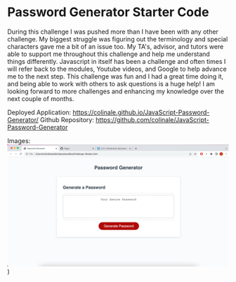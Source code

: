 # Password Generator Starter Code
During this challenge I was pushed more than I have been with any other challenge. My biggest struggle was figuring out the terminology and special characters gave me a bit of an issue too. My TA's, advisor, and tutors were able to support me throughout this challenge and help me understand things differently. Javascript in itself has been a challenge and often times I will refer back to the modules, Youtube videos, and Google to help advance me to the next step. This challenge was fun and I had a great time doing it, and being able to work with others to ask questions is a huge help! I am looking forward to more challenges and enhancing my knowledge over the next couple of months. 

Deployed Application: https://colinale.github.io/JavaScript-Password-Generator/
Github Repository: https://github.com/colinale/JavaScript-Password-Generator

Images: ![Screenshot of active Portfolio site](./assets/images/website.png))
